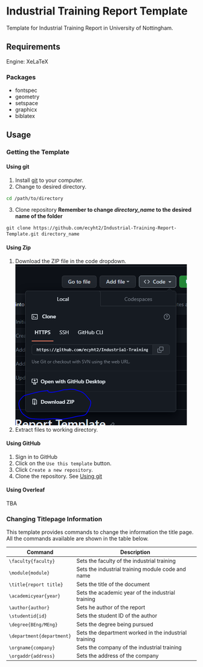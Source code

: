 # Industrial Training Report Template
Template for Industrial Training Report in University of Nottingham.

## Requirements

Engine: XeLaTeX

### Packages

- fontspec
- geometry
- setspace
- graphicx
- biblatex

## Usage

### Getting the Template

#### Using git

1. Install [git](https://git-scm.com/) to your computer.
2. Change to desired directory.
```sh
cd /path/to/directory
```
3. Clone repository **Remember to change _directory\_name_ to the desired name of the folder**
```
git clone https://github.com/ecyht2/Industrial-Training-Report-Template.git directory_name
```

#### Using Zip

1. Download the ZIP file in the code dropdown.
![Image of ZIP file download](readme_img/download-zip.png) 
2. Extract files to working directory.

#### Using GitHub

1. Sign in to GitHub
2. Click on the `Use this template` button.
3. Click `Create a new repository`.
4. Clone the repository. See [Using git](https://github.com/ecyht2/Industrial-Training-Report-Template#using-git)

#### Using Overleaf

TBA

### Changing Titlepage Information

This template provides commands to change the information the title page. All the commands available are shown in the table below.

|Command|Description|
|-------|-----------|
|`\faculty{faculty}`|Sets the faculty of the industrial training|
|`\module{module}`|Sets the industrial training module code and name|
|`\title{report title}`|Sets the title of the document|
|`\academicyear{year}`|Sets the academic year of the industrial training|
|`\author{author}`|Sets he author of the report|
|`\studentid{id}`|Sets the student ID of the author|
|`\degree{BEng/MEng}`|Sets the degree being pursued|
|`\department{department}`|Sets the department worked in the industrial training|
|`\orgname{company}`|Sets the company of the industrial training|
|`\orgaddr{address}`|Sets the address of the company|
